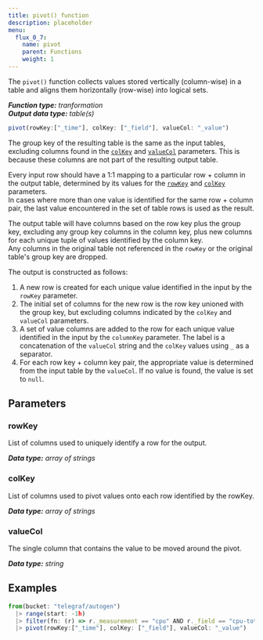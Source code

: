 ```yaml
---
title: pivot() function
description: placeholder
menu:
  flux_0_7:
    name: pivot
    parent: Functions
    weight: 1
---
```


The `pivot()` function collects values stored vertically (column-wise) in a table
and aligns them horizontally (row-wise) into logical sets.

_**Function type:** tranformation_  
_**Output data type:** table(s)_

```js
pivot(rowKey:["_time"], colKey: ["_field"], valueCol: "_value")
```

The group key of the resulting table is the same as the input tables, excluding columns found in the [`colKey`](#colkey) and [`valueCol`](#colvalue) parameters.
This is because these columns are not part of the resulting output table.  

Every input row should have a 1:1 mapping to a particular row + column in the output table, determined by its values for the [`rowKey`](#rowkey) and [`colKey`](#colkey) parameters.   
In cases where more than one value is identified for the same row + column pair, the last value
encountered in the set of table rows is used as the result.

The output table will have columns based on the row key plus the group key, excluding any group key columns in the column key,
plus new columns for each unique tuple of values identified by the column key.  
Any columns in the original table not referenced in the `rowKey` or the original table's group key are dropped.  

The output is constructed as follows:

1.  A new row is created for each unique value identified in the input by the `rowKey` parameter.
2.  The initial set of columns for the new row is the row key unioned with the group key,
    but excluding columns indicated by the `colKey` and `valueCol` parameters.
3.  A set of value columns are added to the row for each unique value identified in the input by the `columnKey` parameter.
    The label is a concatenation of the `valueCol` string and the `colKey` values using `_` as a separator.
4.  For each row key + column key pair, the appropriate value is determined from the input table by the `valueCol`.
    If no value is found, the value is set to `null`.


## Parameters

### rowKey
List of columns used to uniquely identify a row for the output.

_**Data type:** array of strings_

### colKey
List of columns used to pivot values onto each row identified by the rowKey.

_**Data type:** array of strings_

### valueCol
The single column that contains the value to be moved around the pivot.

_**Data type:** string_

## Examples
```js
from(bucket: "telegraf/autogen")
  |> range(start: -1h)
  |> filter(fn: (r) => r._measurement == "cpu" AND r._field == "cpu-total")
  |> pivot(rowKey:["_time"], colKey: ["_field"], valueCol: "_value")
```
